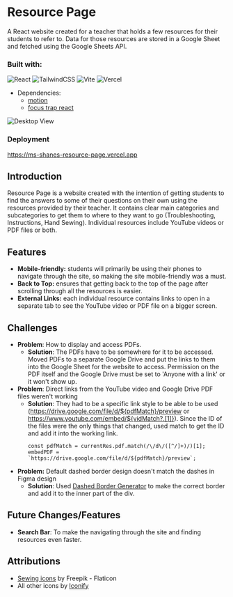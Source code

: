 # Resource Page

A React website created for a teacher that holds a few resources for their students to refer to. Data for those resources are stored in a Google Sheet and fetched using the Google Sheets API.

### Built with:

![React](https://img.shields.io/badge/react-%2320232a.svg?style=for-the-badge&logo=react&logoColor=%2361DAFB) ![TailwindCSS](https://img.shields.io/badge/tailwindcss-%2338B2AC.svg?style=for-the-badge&logo=tailwind-css&logoColor=white) ![Vite](https://img.shields.io/badge/vite-%23646CFF.svg?style=for-the-badge&logo=vite&logoColor=white) ![Vercel](https://img.shields.io/badge/vercel-%23000000.svg?style=for-the-badge&logo=vercel&logoColor=white)

- Dependencies:
  - [motion](https://motion.dev/docs/react)
  - [focus trap react](https://github.com/focus-trap/focus-trap-react)

![Desktop View](./src/assets/desktop-view.png)

### Deployment

https://ms-shanes-resource-page.vercel.app

## Introduction

Resource Page is a website created with the intention of getting students to find the answers to some of their questions on their own using the resources provided by their teacher. It contains clear main categories and subcategories to get them to where to they want to go (Troubleshooting, Instructions, Hand Sewing). Individual resources include YouTube videos or PDF files or both.

## Features

- **Mobile-friendly:** students will primarily be using their phones to navigate through the site, so making the site mobile-friendly was a must.
- **Back to Top:** ensures that getting back to the top of the page after scrolling through all the resources is easier.
- **External Links:** each individual resource contains links to open in a separate tab to see the YouTube video or PDF file on a bigger screen.

## Challenges

- **Problem**: How to display and access PDFs.
  - **Solution**: The PDFs have to be somewhere for it to be accessed. Moved PDFs to a separate Google Drive and put the links to them into the Google Sheet for the website to access. Permission on the PDF itself and the Google Drive must be set to 'Anyone with a link' or it won't show up.
- **Problem**: Direct links from the YouTube video and Google Drive PDF files weren't working
  - **Solution**: They had to be a specific link style to be able to be used (https://drive.google.com/file/d/${pdfMatch}/preview or https://www.youtube.com/embed/${vidMatch?.[1]}). Since the ID of the files were the only things that changed, used match to get the ID and add it into the working link.
    ```
    const pdfMatch = currentRes.pdf.match(/\/d\/([^/]+)/)[1];
    embedPDF = `https://drive.google.com/file/d/${pdfMatch}/preview`;
    ```
- **Problem:** Default dashed border design doesn't match the dashes in Figma design
  - **Solution**: Used [Dashed Border Generator](https://kovart.github.io/dashed-border-generator/) to make the correct border and add it to the inner part of the div.

## Future Changes/Features

- **Search Bar**: To make the navigating through the site and finding resources even faster.

## Attributions

- [Sewing icons](https://www.flaticon.com/free-icon/fabric_4644840?related_id=4644935&origin=search) by Freepik - Flaticon
- All other icons by [Iconify](https://iconify.design/)
